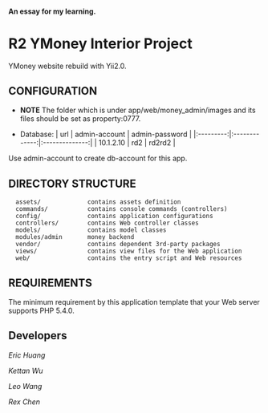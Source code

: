 #### An essay for my learning.
   
   
   
   
R2 YMoney Interior Project
================================

YMoney website rebuild with Yii2.0.


CONFIGURATION
-------------

* __NOTE__ The folder which is under app/web/money_admin/images and its files should be set as property:0777.

* Database:
  |    url    | admin-account | admin-password |
  |:---------:|:-------------:|:--------------:|
  | 10.1.2.10 |      rd2      |     rd2rd2     |

Use admin-account to create db-account for this app.

DIRECTORY STRUCTURE
-------------------

      assets/             contains assets definition
      commands/           contains console commands (controllers)
      config/             contains application configurations
      controllers/        contains Web controller classes
      models/             contains model classes
      modules/admin       money backend
      vendor/             contains dependent 3rd-party packages
      views/              contains view files for the Web application
      web/                contains the entry script and Web resources


REQUIREMENTS
------------

The minimum requirement by this application template that your Web server supports PHP 5.4.0.


Developers
------------

_Eric Huang_

_Kettan Wu_

_Leo Wang_

_Rex Chen_
